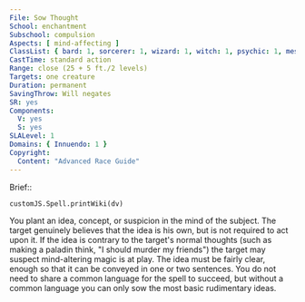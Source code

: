 ```yaml
---
File: Sow Thought
School: enchantment
Subschool: compulsion
Aspects: [ mind-affecting ]
ClassList: { bard: 1, sorcerer: 1, wizard: 1, witch: 1, psychic: 1, mesmerist: 1 }
CastTime: standard action
Range: close (25 + 5 ft./2 levels)
Targets: one creature
Duration: permanent
SavingThrow: Will negates
SR: yes
Components:
  V: yes
  S: yes
SLALevel: 1
Domains: { Innuendo: 1 }
Copyright:
  Content: "Advanced Race Guide"
---
```

Brief:: 

```dataviewjs
customJS.Spell.printWiki(dv)
```

You plant an idea, concept, or suspicion in the mind of the subject. The target genuinely believes that the idea is his own, but is not required to act upon it. If the idea is contrary to the target's normal thoughts (such as making a paladin think, "I should murder my friends") the target may suspect mind-altering magic is at play. The idea must be fairly clear, enough so that it can be conveyed in one or two sentences. You do not need to share a common language for the spell to succeed, but without a common language you can only sow the most basic rudimentary ideas.
